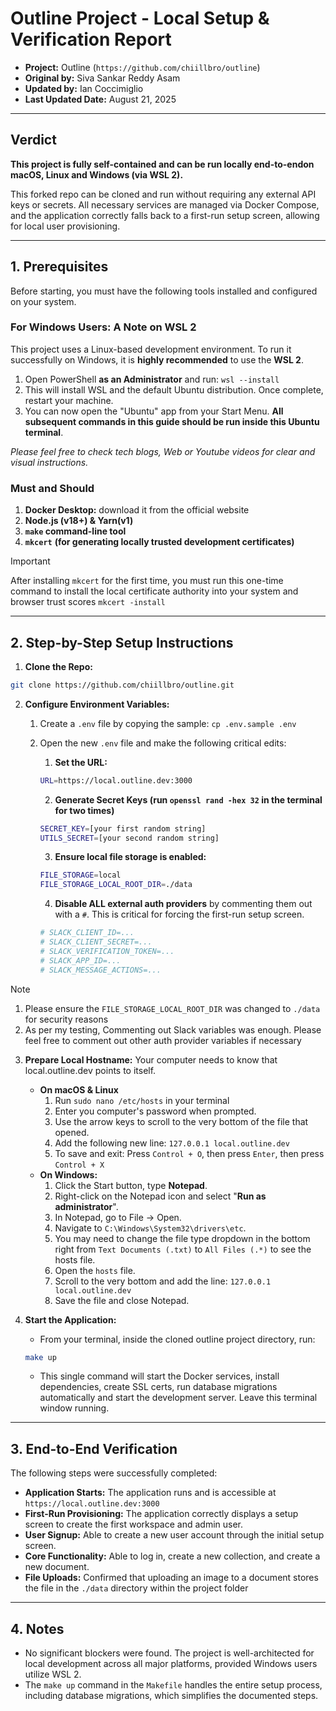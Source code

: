 # Outline Project - Local Setup & Verification Report

- **Project:** Outline (`https://github.com/chiillbro/outline`)
- **Original by:** Siva Sankar Reddy Asam
- **Updated by:** Ian Coccimiglio
- **Last Updated Date:** August 21, 2025

---

## Verdict

**This project is fully self-contained and can be run locally end-to-endon macOS, Linux and Windows (via WSL 2).**

This forked repo can be cloned and run without requiring any external API keys or secrets. All necessary services are managed via Docker Compose, and the application correctly falls back to a first-run setup screen, allowing for local user provisioning.

---

## 1. Prerequisites

Before starting, you must have the following tools installed and configured on your system.

### **For Windows Users: A Note on WSL 2**

This project uses a Linux-based development environment. To run it successfully on Windows, it is **highly recommended** to use the **WSL 2**.

1. Open PowerShell **as an Administrator** and run: `wsl --install`
2. This will install WSL and the default Ubuntu distribution. Once complete, restart your machine.
3. You can now open the "Ubuntu" app from your Start Menu. **All subsequent commands in this guide should be run inside this Ubuntu terminal**.

_Please feel free to check tech blogs, Web or Youtube videos for clear and visual instructions._

### **Must and Should**

1. **Docker Desktop:** download it from the official website
2. **Node.js (v18+) & Yarn(v1)**
3. **`make` command-line tool**
4. **`mkcert`** **(for generating locally trusted development certificates)**

> [!IMPORTANT]
> After installing `mkcert` for the first time, you must run this one-time command to install the local certificate authority into your system and browser trust scores `mkcert -install`

---

## 2. Step-by-Step Setup Instructions

1. **Clone the Repo:**

```bash
git clone https://github.com/chiillbro/outline.git
```

2. **Configure Environment Variables:**
   1. Create a `.env` file by copying the sample: `cp .env.sample .env`
   2. Open the new `.env` file and make the following critical edits:
      1. **Set the URL:**

      ```bash
      URL=https://local.outline.dev:3000
      ```

      2. **Generate Secret Keys (run `openssl rand -hex 32` in the terminal for two times)**

      ```bash
      SECRET_KEY=[your first random string]
      UTILS_SECRET=[your second random string]
      ```

      3. **Ensure local file storage is enabled:**

      ```bash
      FILE_STORAGE=local
      FILE_STORAGE_LOCAL_ROOT_DIR=./data
      ```

      4. **Disable ALL external auth providers** by commenting them out with a `#`. This is critical for forcing the first-run setup screen.

      ```bash
      # SLACK_CLIENT_ID=...
      # SLACK_CLIENT_SECRET=...
      # SLACK_VERIFICATION_TOKEN=...
      # SLACK_APP_ID=...
      # SLACK_MESSAGE_ACTIONS=...
      ```

> [!NOTE]
>
> 1. Please ensure the `FILE_STORAGE_LOCAL_ROOT_DIR` was changed to `./data` for security reasons
> 2. As per my testing, Commenting out Slack variables was enough. Please feel free to comment out other auth provider variables if necessary

3. **Prepare Local Hostname:**
   Your computer needs to know that local.outline.dev points to itself.
   - **On macOS & Linux**
     1. Run `sudo nano /etc/hosts` in your terminal
     2. Enter you computer's password when prompted.
     3. Use the arrow keys to scroll to the very bottom of the file that opened.
     4. Add the following new line: `127.0.0.1 local.outline.dev`
     5. To save and exit: Press `Control + O`, then press `Enter`, then press `Control + X`
   - **On Windows:**
     1. Click the Start button, type **Notepad**.
     2. Right-click on the Notepad icon and select "**Run as administrator**".
     3. In Notepad, go to File -> Open.
     4. Navigate to `C:\Windows\System32\drivers\etc`.
     5. You may need to change the file type dropdown in the bottom right from `Text Documents (.txt)` to `All Files (.*)` to see the hosts file.
     6. Open the `hosts` file.
     7. Scroll to the very bottom and add the line: `127.0.0.1 local.outline.dev`
     8. Save the file and close Notepad.

4. **Start the Application:**
   - From your terminal, inside the cloned outline project directory, run:

   ```bash
   make up
   ```

   - This single command will start the Docker services, install dependencies, create SSL certs, run database migrations automatically and start the development server. Leave this terminal window running.

---

## 3. End-to-End Verification

The following steps were successfully completed:

- **Application Starts:** The application runs and is accessible at `https://local.outline.dev:3000`
- **First-Run Provisioning:** The application correctly displays a setup screen to create the first workspace and admin user.
- **User Signup:** Able to create a new user account through the initial setup screen.
- **Core Functionality:** Able to log in, create a new collection, and create a new document.
- **File Uploads:** Confirmed that uploading an image to a document stores the file in the `./data` directory within the project folder

---

## 4. Notes

- No significant blockers were found. The project is well-architected for local development across all major platforms, provided Windows users utilize WSL 2.
- The `make up` command in the `Makefile` handles the entire setup process, including database migrations, which simplifies the documented steps.
